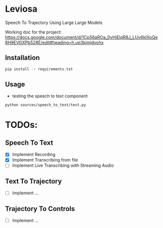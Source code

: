 # Leviosa

Speech To Trajectory Using Large Large Models

[//]: # (Working document)
Working doc for the project:
https://docs.google.com/document/d/1Cp56aROa_0yHiElqR8J_LUv6klXoQe8H9EVGXPb528E/edit#heading=h.up3kjmjdvohx

## Installation

```bash
pip install -r requirements.txt
```

## Usage

- testing the speech to text component

```bash
python sources/speech_to_text/test.py
```

# TODOs:

## Speech To Text

- [x] Implement Recording
- [x] Implement Transcribing from file
- [ ] Implement Live Transcribing with Streaming Audio

## Text To Trajectory

- [ ] Implement ...

## Trajectory To Controls

- [ ] Implement ...


